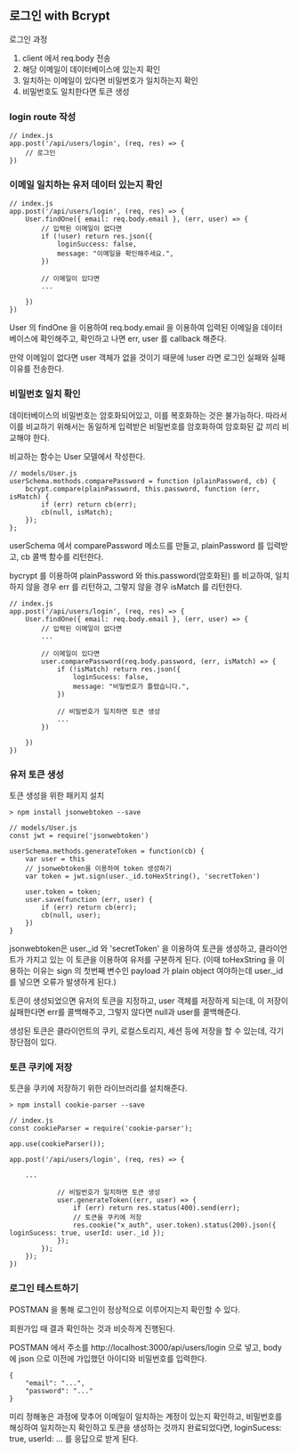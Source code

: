 ## 로그인 with Bcrypt

로그인 과정

1. client 에서 req.body 전송
2. 해당 이메일이 데이터베이스에 있는지 확인
3. 일치하는 이메일이 있다면 비밀번호가 일치하는지 확인
4. 비밀번호도 일치한다면 토큰 생성

### login route 작성

```
// index.js
app.post('/api/users/login', (req, res) => {
    // 로그인
})
```

### 이메일 일치하는 유저 데이터 있는지 확인

```
// index.js
app.post('/api/users/login', (req, res) => {
    User.findOne({ email: req.body.email }, (err, user) => {
        // 입력된 이메일이 없다면
        if (!user) return res.json({
            loginSuccess: false,
            message: "이메일을 확인해주세요.",
        })

        // 이메일이 있다면
        ...

    })
})
```

User 의 findOne 을 이용하여 req.body.email 을 이용하여 입력된 이메일을 데이터베이스에 확인해주고, 확인하고 나면 err, user 를 callback 해준다.

만약 이메일이 없다면 user 객체가 없을 것이기 때문에 !user 라면 로그인 실패와 실패 이유를 전송한다.

### 비밀번호 일치 확인

데이터베이스의 비밀번호는 암호화되어있고, 이를 복호화하는 것은 불가능하다. 따라서 이를 비교하기 위해서는 동일하게 입력받은 비밀번호를 암호화하여 암호화된 값 끼리 비교해야 한다.

비교하는 함수는 User 모델에서 작성한다.

```
// models/User.js
userSchema.mothods.comparePassword = function (plainPassword, cb) {
    bcrypt.compare(plainPassword, this.password, function (err, isMatch) {
        if (err) return cb(err);
        cb(null, isMatch);
    });
};
```

userSchema 에서 comparePassword 메소드를 만들고, plainPassword 를 입력받고, cb 콜백 함수를 리턴한다.

bycrypt 를 이용하여 plainPassword 와 this.password(암호화된) 를 비교하여, 일치하지 않을 경우 err 를 리턴하고, 그렇지 않을 경우 isMatch 를 리턴한다.

```
// index.js
app.post('/api/users/login', (req, res) => {
    User.findOne({ email: req.body.email }, (err, user) => {
        // 입력된 이메일이 없다면
        ...

        // 이메일이 있다면
        user.comparePassword(req.body.password, (err, isMatch) => {
            if (!isMatch) return res.json({
                loginSucess: false,
                message: "비밀번호가 틀렸습니다.",
            })

            // 비밀번호가 일치하면 토큰 생성
            ...
        })

    })
})
```

### 유저 토큰 생성

토큰 생성을 위한 패키지 설치

```
> npm install jsonwebtoken --save
```

```
// models/User.js
const jwt = require('jsonwebtoken')

userSchema.methods.generateToken = function(cb) {
    var user = this
    // jsonwebtoken을 이용하여 token 생성하기
    var token = jwt.sign(user._id.toHexString(), 'secretToken')

    user.token = token;
    user.save(function (err, user) {
        if (err) return cb(err);
        cb(null, user);
    })
}
```

jsonwebtoken은 user._id 와 'secretToken' 을 이용하여 토큰을 생성하고, 클라이언트가 가지고 있는 이 토큰을 이용하여 유저를 구분하게 된다. (이때 toHexString 을 이용하는 이유는 sign 의 첫번째 변수인 payload 가 plain object 여야하는데 user._id 를 넣으면 오류가 발생하게 된다.)

토큰이 생성되었으면 유저의 토큰을 지정하고, user 객체를 저장하게 되는데, 이 저장이 싪패한다면 err를 콜백해주고, 그렇지 않다면 null과 user를 콜백해준다.

생성된 토큰은 클라이언트의 쿠키, 로컬스토리지, 세션 등에 저장을 할 수 있는데, 각기 장단점이 있다.

### 토큰 쿠키에 저장

토큰을 쿠키에 저장하기 위한 라이브러리를 설치해준다.

```
> npm install cookie-parser --save
```

```
// index.js
const cookieParser = require('cookie-parser');

app.use(cookieParser());

app.post('/api/users/login', (req, res) => {
    
    ...

            // 비밀번호가 일치하면 토큰 생성
            user.generateToken((err, user) => {
                if (err) return res.status(400).send(err);
                // 토큰을 쿠키에 저장
                res.cookie("x_auth", user.token).status(200).json({ loginSucess: true, userId: user._id });
            });
        });
    });
})
```

### 로그인 테스트하기

POSTMAN 을 통해 로그인이 정상적으로 이루어지는지 확인할 수 있다.

회원가입 때 결과 확인하는 것과 비슷하게 진행된다.

POSTMAN 에서 주소를 http://localhost:3000/api/users/login 으로 넣고, body 에 json 으로 이전에 가입했던 아이디와 비밀번호를 입력한다.

```
{
    "email": "...",
    "password": "..."
}
```

미리 정해놓은 과정에 맞추어 이메일이 일치하는 계정이 있는지 확인하고, 비밀번호를 해싱하여 일치하는지 확인하고 토큰을 생성하는 것까지 완료되었다면, loginSucess: true, userId: ... 를 응답으로 받게 된다.